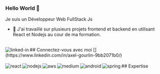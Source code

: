 ### Hello World 👋 
Je suis un Développeur Web FullStack Js
- 🔭 J'ai travaillé sur plusieurs projets frontend et backend en utilisant React et Nodejs au cour de ma formation.

<br>
## Connectez-vous avec moi
[<img align="left" alt="linked-in" src="https://img.shields.io/badge/linkedin-%230077B5.svg?&style=for-the-badge&logo=linkedin&logoColor=white" / >](https://www.linkedin.com/in/axel-gourlin-9bb2071b0/)


<br> 
<br>
## Expertise 
<img align="left" alt="react" src=" https://img.shields.io/badge/react%20-%2320232a.svg?&style=for-the-badge&logo=react&logoColor=% 2361DAFB " />
<img align="left" alt="nodejs" src=" https://img.shields.io/badge/node.js%20-%2343853D.svg?&style=for-the-badge&logo=node.js&logoColor= blanc " />
<img align="left" alt="aws" src=" https://img.shields.io/badge/Amazon%20AWS-%23232F3E?logo=amazon-aws&logoColor=white&style=for-the-badge " />
<img align="left" alt="medium" src=" https://img.shields.io/badge/postgres-%23316192.svg?&style=for-the-badge&logo=postgresql&logoColor=white " />
<img align="left" alt="android" src=" https://img.shields.io/badge/Android-3DDC84?logo=android&logoColor=white&style=for-the-badge " />
<img align="left" alt="spring" src=" https://img.shields.io/badge/spring%20-%236DB33F.svg?&style=for-the-badge&logo=spring&logoColor=white " />
<br> 
<br>
